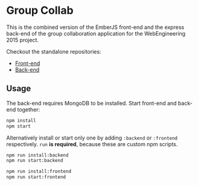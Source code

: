 # Group Collab

This is the combined version of the EmberJS front-end and the express
back-end of the group collaboration application for the WebEngineering 2015
project.

Checkout the standalone repositories:
- [Front-end](https://github.com/papagei9/WebEngineering15)
- [Back-end](https://github.com/jungomi/group-collab-api)

## Usage

The back-end requires MongoDB to be installed.
Start front-end and back-end together:

```sh
npm install
npm start
```

Alternatively install or start only one by adding `:backend` or `:frontend`
respectively. `run` **is required**, because these are custom npm scripts.

```sh
npm run install:backend
npm run start:backend

npm run install:frontend
npm run start:frontend
```
